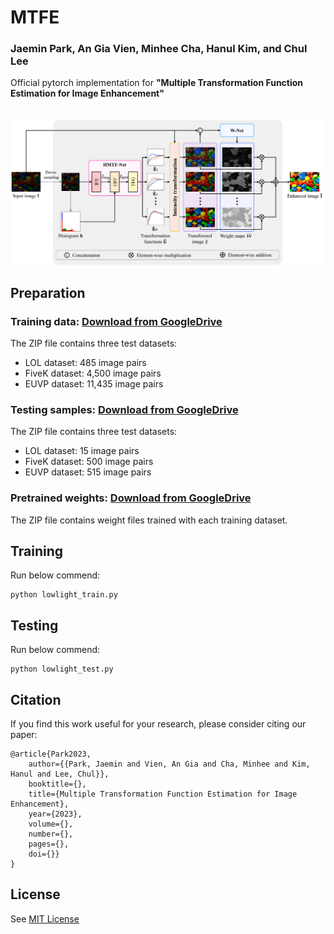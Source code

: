 # MTFE

### Jaemin Park, An Gia Vien, Minhee Cha, Hanul Kim, and Chul Lee
Official pytorch implementation for **"Multiple Transformation Function Estimation for Image Enhancement"**

<p float="left">
  &emsp;&emsp; <img src="overview.PNG" width="800" />
</p>

## Preparation
### Training data: [Download from GoogleDrive](https://drive.google.com/file/d/1jekxUtXmcU79DfnyTMbLEUm9y6vQwuVU/view?usp=sharing)
The ZIP file contains three test datasets:
- LOL dataset: 485 image pairs
- FiveK dataset: 4,500 image pairs
- EUVP dataset: 11,435 image pairs

### Testing samples: [Download from GoogleDrive](https://drive.google.com/file/d/1bnmfDTkcK-Sq2KGIWnv9QmEZUWyHg4x5/view?usp=sharing)
The ZIP file contains three test datasets:
- LOL dataset: 15 image pairs
- FiveK dataset: 500 image pairs
- EUVP dataset: 515 image pairs

### Pretrained weights: [Download from GoogleDrive](https://drive.google.com/file/d/1SM54xIQ5q-vtdPdg-0LVlGjsM98YqWhR/view?usp=sharing)
The ZIP file contains weight files trained with each training dataset.

## Training
Run below commend:
```
python lowlight_train.py
```

## Testing
Run below commend:
```
python lowlight_test.py
```

## Citation
If you find this work useful for your research, please consider citing our paper:
```
@article{Park2023,
    author={{Park, Jaemin and Vien, An Gia and Cha, Minhee and Kim, Hanul and Lee, Chul}},
    booktitle={},
    title={Multiple Transformation Function Estimation for Image Enhancement}, 
    year={2023},
    volume={},
    number={},
    pages={},
    doi={}}
}
```

## License
See [MIT License](https://github.com/PJaemin/MTFE/blob/main/LICENSE)


